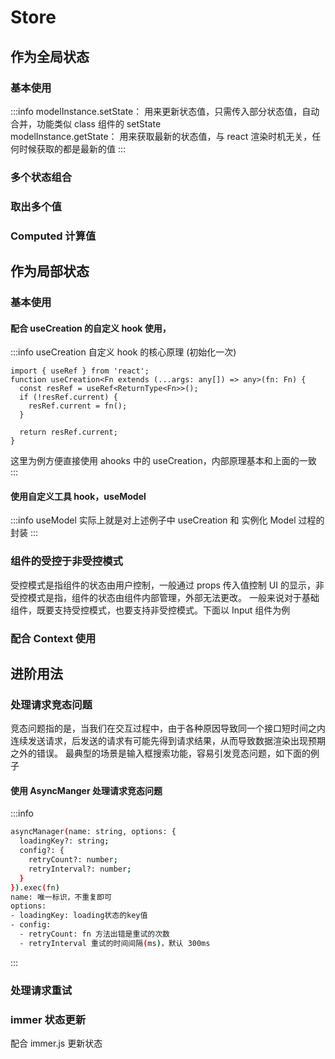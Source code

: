 # Store

## 作为全局状态

### 基本使用

<code src="./demos/overall-basic.tsx"></code>
:::info
modelInstance.setState： 用来更新状态值，只需传入部分状态值，自动合并，功能类似 class 组件的 setState
</br>
modelInstance.getState： 用来获取最新的状态值，与 react 渲染时机无关，任何时候获取的都是最新的值
:::

### 多个状态组合

<code src="./demos/overall-multi-state.tsx"></code>

### 取出多个值

<code src="./demos/overall-multi-value.tsx"></code>

### Computed 计算值

<code src="./demos/overall-computed-value.tsx"></code>

## 作为局部状态

### 基本使用

#### 配合 useCreation 的自定义 hook 使用，

:::info
useCreation 自定义 hook 的核心原理 (初始化一次)

```tsx | pure
import { useRef } from 'react';
function useCreation<Fn extends (...args: any[]) => any>(fn: Fn) {
  const resRef = useRef<ReturnType<Fn>>();
  if (!resRef.current) {
    resRef.current = fn();
  }

  return resRef.current;
}
```

这里为例方便直接使用 ahooks 中的 useCreation，内部原理基本和上面的一致
:::

<code src="./demos/part-basic.tsx"></code>

#### 使用自定义工具 hook，useModel

<code src="./demos/part-custom-hook.tsx"></code>
:::info
useModel 实际上就是对上述例子中 useCreation 和 实例化 Model 过程的封装
:::

### 组件的受控于非受控模式

受控模式是指组件的状态由用户控制，一般通过 props 传入值控制 UI 的显示，非受控模式是指，组件的状态由组件内部管理，外部无法更改。
一般来说对于基础组件，既要支持受控模式，也要支持非受控模式。下面以 Input 组件为例
<code src="./demos/part-mode.tsx"></code>

### 配合 Context 使用

<code src="./demos/part-context.tsx"></code>

## 进阶用法

### 处理请求竞态问题

竞态问题指的是，当我们在交互过程中，由于各种原因导致同一个接口短时间之内连续发送请求，后发送的请求有可能先得到请求结果，从而导致数据渲染出现预期之外的错误。
最典型的场景是输入框搜索功能，容易引发竞态问题，如下面的例子
<code src="./demos/part-question.tsx"></code>

#### 使用 AsyncManger 处理请求竞态问题

<code src="./demos/part-resolve-question.tsx"></code>
:::info

```bash | pure
asyncManager(name: string, options: {
  loadingKey?: string;
  config?: {
    retryCount?: number;
    retryInterval?: number;
  }
}).exec(fn)
name: 唯一标识，不重复即可
options:
- loadingKey: loading状态的key值
- config:
  - retryCount: fn 方法出错是重试的次数
  - retryInterval 重试的时间间隔(ms)，默认 300ms
```

:::

### 处理请求重试

<code src="./demos/up-request-retry.tsx"></code>

### immer 状态更新

配合 immer.js 更新状态
<code src="./demos/up-immer.tsx"></code>
